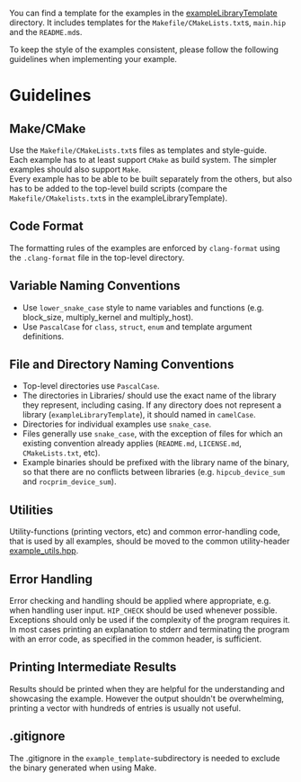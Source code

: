 You can find a template for the examples in the [exampleLibraryTemplate](../Libraries/exampleLibraryTemplate) directory.
It includes templates for the `Makefile/CMakeLists.txt`s, `main.hip` and the `README.md`s.

To keep the style of the examples consistent, please follow the following guidelines when implementing your example.

# Guidelines

## Make/CMake
Use the `Makefile/CMakeLists.txt`s files as templates and style-guide.<br/>
Each example has to at least support `CMake` as build system. The simpler examples should also support `Make`.<br/>
Every example has to be able to be built separately from the others, but also has to be added to the top-level build scripts (compare the `Makefile/CMakelists.txt`s in the exampleLibraryTemplate).

## Code Format
The formatting rules of the examples are enforced by `clang-format` using the `.clang-format` file in the top-level directory.

## Variable Naming Conventions
- Use `lower_snake_case` style to name variables and functions (e.g. block_size, multiply_kernel and multiply_host).
- Use `PascalCase` for `class`, `struct`, `enum` and template argument definitions.

## File and Directory Naming Conventions
- Top-level directories use `PascalCase`.
- The directories in Libraries/ should use the exact name of the library they represent, including casing. If any directory does not represent a library (`exampleLibraryTemplate`), it should named in `camelCase`.
- Directories for individual examples use `snake_case`.
- Files generally use `snake_case`, with the exception of files for which an existing convention already applies (`README.md`, `LICENSE.md`, `CMakeLists.txt`, etc).
- Example binaries should be prefixed with the library name of the binary, so that there are no conflicts between libraries (e.g. `hipcub_device_sum` and `rocprim_device_sum`).

## Utilities
Utility-functions (printing vectors, etc) and common error-handling code, that is used by all examples, should be moved to the common utility-header [example_utils.hpp](../Common/example_utils.hpp).

## Error Handling
Error checking and handling should be applied where appropriate, e.g. when handling user input. `HIP_CHECK` should be used whenever possible. Exceptions should only be used if the complexity of the program requires it.<br/>
In most cases printing an explanation to stderr and terminating the program with an error code, as specified in the common header, is sufficient.

## Printing Intermediate Results
Results should be printed when they are helpful for the understanding and showcasing the example. However the output shouldn't be overwhelming, printing a vector with hundreds of entries is usually not useful.

## .gitignore
The .gitignore in the `example_template`-subdirectory is needed to exclude the binary generated when using Make.
